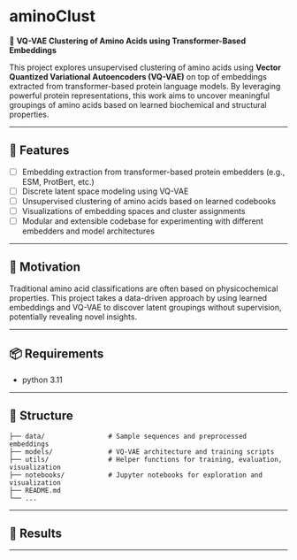 # aminoClust

🧬 **VQ-VAE Clustering of Amino Acids using Transformer-Based Embeddings**

This project explores unsupervised clustering of amino acids using **Vector Quantized Variational Autoencoders (VQ-VAE)** on top of embeddings extracted from transformer-based protein language models. By leveraging powerful protein representations, this work aims to uncover meaningful groupings of amino acids based on learned biochemical and structural properties.

---

## 🚀 Features

- [ ] Embedding extraction from transformer-based protein embedders (e.g., ESM, ProtBert, etc.)
- [ ] Discrete latent space modeling using VQ-VAE
- [ ] Unsupervised clustering of amino acids based on learned codebooks
- [ ] Visualizations of embedding spaces and cluster assignments
- [ ] Modular and extensible codebase for experimenting with different embedders and model architectures

---

## 🧠 Motivation

Traditional amino acid classifications are often based on physicochemical properties. This project takes a data-driven approach by using learned embeddings and VQ-VAE to discover latent groupings without supervision, potentially revealing novel insights.

---

## 📦 Requirements

- python 3.11
---

## 📁 Structure

```
├── data/                # Sample sequences and preprocessed embeddings
├── models/              # VQ-VAE architecture and training scripts
├── utils/               # Helper functions for training, evaluation, visualization
├── notebooks/           # Jupyter notebooks for exploration and visualization
├── README.md
└── ...
```

---

## 🧪 Results

---

